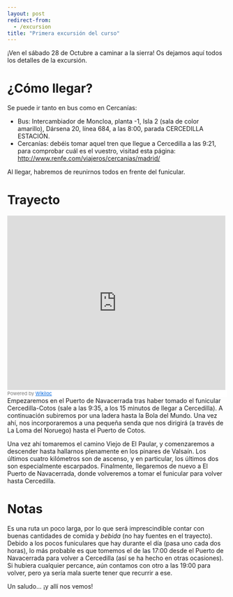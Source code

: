 ```yaml
---
layout: post
redirect-from:
  - /excursion
title: "Primera excursión del curso" 
---
```



¡Ven el sábado 28 de Octubre a caminar a la sierra!
Os dejamos aquí todos los detalles de la excursión.


<!-- more -->
# ¿Cómo llegar?
Se puede ir tanto en bus como en Cercanías: 
- Bus: Intercambiador de Moncloa, planta -1, Isla 2 (sala de color amarillo), Dársena 20, línea 684, a las 8:00, parada CERCEDILLA ESTACIÓN. 
- Cercanías: debéis tomar aquel tren que llegue a Cercedilla a las 9:21, para comprobar cuál es el vuestro, visitad esta página: http://www.renfe.com/viajeros/cercanias/madrid/ 

Al llegar, habremos de reunirnos todos en frente del funicular. 

# Trayecto 
<div class="videoWrapper">
    <iframe frameBorder="0" scrolling="no" src="https://es.wikiloc.com/wikiloc/spatialArtifacts.do?event=view&id=20448737&measures=off&title=off&near=off&images=off&maptype=T" width="500" height="400"></iframe><div style="background-color:#fff;color:#777;font-size:11px;line-height:16px;">Powered by <a style="color:#06d;font-size:11px;line-height:16px;" target="_blank" href="https://es.wikiloc.com">Wikiloc</a></div>
</div>
Empezaremos en el Puerto de Navacerrada tras haber tomado el funicular Cercedilla-Cotos (sale a las 9:35, a los 15 minutos de llegar a Cercedilla). A continuación subiremos por una ladera hasta la Bola del Mundo. Una vez ahí, nos incorporaremos a una pequeña senda que nos dirigirá (a través de La Loma del Noruego) hasta el Puerto de Cotos.

Una vez ahí tomaremos el camino Viejo de El Paular, y comenzaremos a descender hasta hallarnos plenamente en los pinares de Valsaín. Los últimos cuatro kilómetros son de ascenso, y en particular, los últimos dos son especialmente escarpados. Finalmente, llegaremos de nuevo a El Puerto de Navacerrada, donde volveremos a tomar el funicular para volver hasta Cercedilla. 

# Notas 
Es una ruta un poco larga, por lo que será imprescindible contar con buenas cantidades de comida y *bebida* (no hay fuentes en el trayecto). 
Debido a los pocos funiculares que hay durante el día (pasa uno cada dos horas), lo más probable es que tomemos el de las 17:00 desde el Puerto de Navacerrada para volver a Cercedilla (así se ha hecho en otras ocasiones). Si hubiera cualquier percance, aún contamos con otro a las 19:00 para volver, pero ya sería mala suerte tener que recurrir a ese. 

Un saludo... ¡y allí nos vemos!

